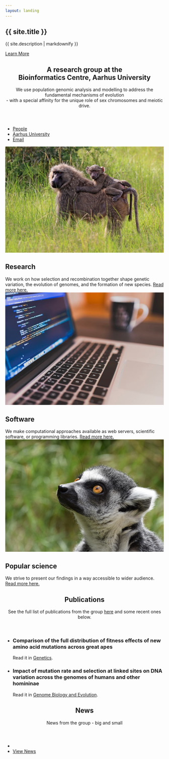 ```yaml
---
layout: landing
---
```

<!-- Banner -->
<section id="banner">
<div class="inner">
<h2>{{ site.title }}</h2>
<p>{{ site.description | markdownify }}</p>
<!--
	<ul class="actions special">
		<li><a href="joinus.html" class="button special">Ph.D. position available</a></li>
	</ul>
-->
</div>
<a href="#one" class="more scrolly">Learn More</a>
</section>

<!-- One -->
<section id="one" class="wrapper style1 special">
<div class="inner">
<header class="major">
<h2>A research group at the <br>Bioinformatics Centre, Aarhus University</h2>
<p>We use population genomic analysis and modelling to address the fundamental mechanisms of evolution <br>- with  a special affinity for the unique role of sex chromosomes and meiotic drive.</p>
</header>
</div>
	<ul class="icons major">
	<li><a href="people.html" style="border-bottom-color: transparent;"><span class="icon fa-users major style1"><span class="label">People</span></span></a></li>
	<li><a href="http://www.birc.au.dk" style="border-bottom-color: transparent;"><span class="icon fa-university major style2"><span class="label">Aarhus University</span></span></a></li>
	<li><a href="mailto:kaspermunch@birc.au.dk" style="border-bottom-color: transparent;"><span class="icon fa-envelope-o major style3"><span class="label">Email</span></span></a></li>
	</ul>

</section>

<!-- Two -->
<section id="two" class="wrapper alt style2">
<section class="spotlight">
<div class="image"><img src="images/olive_baboon.jpg" /></div><div class="content">
<h2>Research</h2>
We work on how selection and recombination together shape genetic variation, the evolution of genomes, and the formation of new species. <a href="research.html">Read more here.</a>
</div>
</section>
<section class="spotlight">
<div class="image"><img src="images/laptop_cropped.jpg" /></div><div class="content">
<h2>Software</h2>
We make computational approaches available as web servers, scientific software, or programming libraries. <a href="software.html">Read more here.</a>
</div>
</section>
<section class="spotlight">
<div class="image"><img src="images/lemur.png" /></div><div class="content">
<h2>Popular science</h2>
We strive to present our findings in a way accessible to wider audience. <a href="popular_science.html">Read more here.</a>
</div>
</section>
</section>

<!-- Three -->
<section id="three" class="wrapper style3 special">
<div class="inner">
<header class="major">
<h2>Publications</h2>
<p>See the full list of publications from the group <a href="publications.html">here</a> and some recent ones below.</p>
</header>
<ul class="features">
<li class="icon fa-newspaper-o">
<h3>Comparison of the full distribution of fitness effects of new amino acid mutations across great apes</h3>
Read it in <a href="https://www.genetics.org/content/213/3/953.full">Genetics</a>.
</li>
<li class="icon fa-newspaper-o">
<h3>Impact of mutation rate and selection at linked sites on DNA variation across the genomes of humans and other homininae</h3>
Read it in <a href="https://academic.oup.com/gbe/advance-article/doi/10.1093/gbe/evz215/5584269">Genome Biology and Evolution</a>.
</li>
</ul>
</div>
</section>

<!-- CTA -->
<section id="cta" class="wrapper style4">
<div class="inner">
<header>
<h2>News</h2>
<p>News from the group - big and small</p>
</header>
<ul class="actions vertical">
<li></li>
<li><a href="news.html" class="button fit">View News</a></li>
</ul>
</div>
</section>
